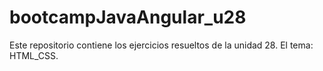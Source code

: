 # bootcampJavaAngular_u28
Este repositorio contiene los ejercicios resueltos de la unidad 28.
El tema: HTML_CSS.
